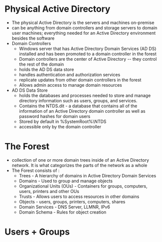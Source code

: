 # Physical Active Directory
- The physical Active Directory is the servers and machines on-premise
- can be anything from domain controllers and storage servers to domain user machines; everything needed for an Active Directory environment besides the software
- Domain Controllers
  - Windows server that has Active Directory Domain Services (AD DS) installed and has been promoted to a domain controller in the forest
  - Domain controllers are the center of Active Directory -- they control the rest of the domain
  - holds the AD DS data store
  - handles authentication and authorization services
  - replicate updates from other domain controllers in the forest
  - Allows admin access to manage domain resources
- AD DS Data Store
  - holds the databases and processes needed to store and manage directory information such as users, groups, and services.
  - Contains the NTDS.dit - a database that contains all of the information of an Active Directory domain controller as well as password hashes for domain users
  - Stored by default in %SystemRoot%\NTDS
  - accessible only by the domain controller
# The Forest
- collection of one or more domain trees inside of an Active Directory network. It is what categorizes the parts of the network as a whole
- The Forest consists of :
  - Trees - A hierarchy of domains in Active Directory Domain Services
  - Domains - Used to group and manage objects
  - Organizational Units (OUs) - Containers for groups, computers, users, printers and other OUs
  - Trusts - Allows users to access resources in other domains
  - Objects - users, groups, printers, computers, shares
  - Domain Services - DNS Server, LLMNR, IPv6
  - Domain Schema - Rules for object creation
# Users + Groups
